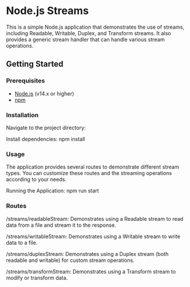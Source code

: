 # Node.js Streams

This is a simple Node.js application that demonstrates the use of streams, including Readable, Writable, Duplex, and Transform streams. It also provides a generic stream handler that can handle various stream operations.

## Getting Started

### Prerequisites

- [Node.js](https://nodejs.org/) (v14.x or higher)
- [npm](https://www.npmjs.com/)

### Installation
Navigate to the project directory:

Install dependencies:
    npm install

### Usage
The application provides several routes to demonstrate different stream types. You can customize these routes and the streaming operations according to your needs.

Running the Application:
    npm run start

### Routes
/streams/readableStream: Demonstrates using a Readable stream to read data from a file and stream it to the response.

/streams/writableStream: Demonstrates using a Writable stream to write data to a file.

/streams/duplexStream: Demonstrates using a Duplex stream (both readable and writable) for custom stream operations.

/streams/transformStream: Demonstrates using a Transform stream to modify or transform data.




